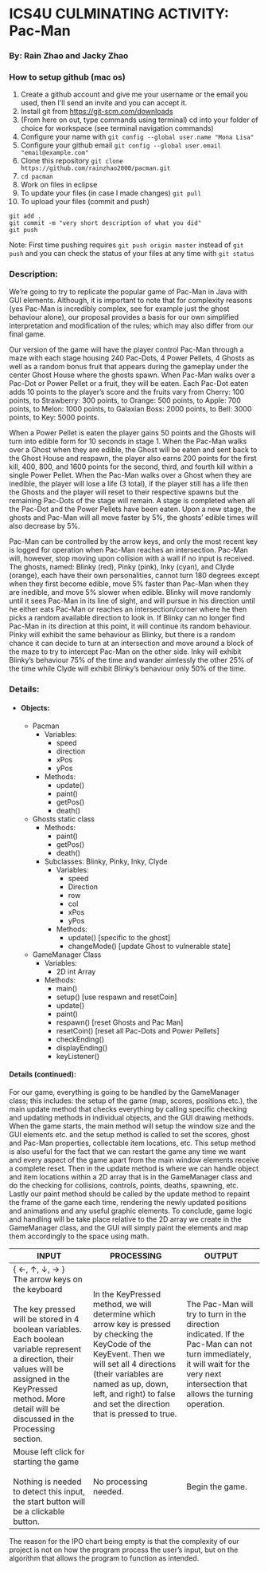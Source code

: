 # ICS4U CULMINATING ACTIVITY: Pac-Man

### By: Rain Zhao and Jacky Zhao

### How to setup github (mac os)

1. Create a github account and give me your username or the email you used, then I'll send an invite and you can accept it.
2. Install git from https://git-scm.com/downloads
3. (From here on out, type commands using terminal) cd into your folder of choice for workspace (see terminal navigation commands)
4. Configure your name with `git config --global user.name "Mona Lisa"`
5. Configure your github email `git config --global user.email "email@example.com"`
6. Clone this repository `git clone https://github.com/rainzhao2000/pacman.git`
7. `cd pacman`
8. Work on files in eclipse
9. To update your files (in case I made changes) `git pull`
10. To upload your files (commit and push)
```
git add .
git commit -m "very short description of what you did"
git push
```
Note: First time pushing requires `git push origin master` instead of `git push` and you can check the status of your files at any time with `git status`

### Description:

We’re going to try to replicate the popular game of Pac-Man in Java with GUI elements. Although, it is important to note that for complexity reasons (yes Pac-Man is incredibly complex, see for example just the ghost behaviour alone), our proposal provides a basis for our own simplified interpretation and modification of the rules; which may also differ from our final game.

Our version of the game will have the player control Pac-Man through a maze with each stage housing 240 Pac-Dots, 4 Power Pellets, 4 Ghosts as well as a random bonus fruit that appears during the gameplay under the center Ghost House where the ghosts spawn. When Pac-Man walks over a Pac-Dot or Power Pellet or a fruit, they will be eaten. Each Pac-Dot eaten adds 10 points to the player’s score and the fruits vary from Cherry: 100 points, to Strawberry: 300 points, to Orange: 500 points, to Apple: 700 points, to Melon: 1000 points, to Galaxian Boss: 2000 points, to Bell: 3000 points, to Key: 5000 points. 

When a Power Pellet is eaten the player gains 50 points and the Ghosts will turn into edible form for 10 seconds in stage 1. When the Pac-Man walks over a Ghost when they are edible, the Ghost will be eaten and sent back to the Ghost House and respawn, the player also earns 200 points for the first kill, 400, 800, and 1600 points for the second, third, and fourth kill within a single Power Pellet. When the Pac-Man walks over a Ghost when they are inedible, the player will lose a life (3 total), if the player still has a life then the Ghosts and the player will reset to their respective spawns but the remaining Pac-Dots of the stage will remain. A stage is completed when all the Pac-Dot and the Power Pellets have been eaten. Upon a new stage, the ghosts and Pac-Man will all move faster by 5%, the ghosts’ edible times will also decrease by 5%. 

Pac-Man can be controlled by the arrow keys, and only the most recent key is logged for operation when Pac-Man reaches an intersection. Pac-Man will, however, stop moving upon collision with a wall if no input is received. The ghosts, named: Blinky (red), Pinky (pink), Inky (cyan), and Clyde (orange), each have their own personalities, cannot turn 180 degrees except when they first become edible, move 5% faster than Pac-Man when they are inedible, and move 5% slower when edible. Blinky will move randomly until it sees Pac-Man in its line of sight, and will pursue in his direction until he either eats Pac-Man or reaches an intersection/corner where he then picks a random available direction to look in. If Blinky can no longer find Pac-Man in its direction at this point, it will continue its random behaviour. Pinky will exhibit the same behaviour as Blinky, but there is a random chance it can decide to turn at an intersection and move around a block of the maze to try to intercept Pac-Man on the other side. Inky will exhibit Blinky’s behaviour 75% of the time and wander aimlessly the other 25% of the time while Clyde will exhibit Blinky’s behaviour only 50% of the time.

### Details:
* #### Objects:
  * Pacman
    * Variables:
      * speed
      * direction
      * xPos
      * yPos
    * Methods:
      * update()
      * paint()
      * getPos()
      * death()
  * Ghosts static class
    * Methods:
      * paint()
      * getPos()
      * death()
    * Subclasses: Blinky, Pinky, Inky, Clyde
      * Variables:
        * speed
        * Direction
        * row
        * col
        * xPos
        * yPos
      * Methods:
        * update() [specific to the ghost]
        * changeMode() [update Ghost to vulnerable state]
  * GameManager Class
    * Variables:
      * 2D int Array
    * Methods:
      * main()
      * setup() [use respawn and resetCoin]
      * update()
      * paint()
      * respawn() [reset Ghosts and Pac Man]
      * resetCoin() [reset all Pac-Dots and Power Pellets]
      * checkEnding()
      * displayEnding()
      * keyListener()
#### Details (continued):
For our game, everything is going to be handled by the GameManager class; this includes: the setup of the game (map, scores, positions etc.), the main update method that checks everything by calling specific checking and updating methods in individual objects, and the GUI drawing methods. When the game starts, the main method will setup the window size and the GUI elements etc. and the setup method is called to set the scores, ghost and Pac-Man properties, collectable item locations, etc. This setup method is also useful for the fact that we can restart the game any time we want and every aspect of the game apart from the main window elements receive a complete reset. Then in the update method is where we can handle object and item locations within a 2D array that is in the GameManager class and do the checking for collisions, controls, points, deaths, spawning, etc. Lastly our paint method should be called by the update method to repaint the frame of the game each time, rendering the newly updated positions and animations and any useful graphic elements. To conclude, game logic and handling will be take place relative to the 2D array we create in the GameManager class, and the GUI will simply paint the elements and map them accordingly to the space using math.

| INPUT | PROCESSING | OUTPUT |
| --- | --- | --- |
| { ←, ↑, ↓, → }<br>The arrow keys on the keyboard<br><br>The key pressed will be stored in 4 boolean variables. Each boolean variable represent a direction, their values will be assigned in the KeyPressed method. More detail will be discussed in the Processing section. | In the KeyPressed method, we will determine which arrow key is pressed by checking the KeyCode of the KeyEvent. Then we will set all 4 directions (their variables are named as up, down, left, and right) to false and set the direction that is pressed to true. | The Pac-Man will try to turn in the direction indicated. If the Pac-Man can not turn immediately, it will wait for the very next intersection that allows the turning operation. |
| Mouse left click for starting the game<br><br>Nothing is needed to detect this input, the start button will be a clickable button. | No processing needed. | Begin the game. |

The reason for the IPO chart being empty is that the complexity of our project is not on how the program process the user’s input, but on the algorithm that allows the program to function as intended.
